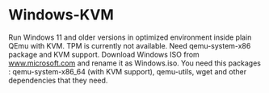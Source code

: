 # Windows-KVM
Run Windows 11 and older versions in optimized environment inside plain QEmu with KVM. TPM is currently not available. Need qemu-system-x86 package and KVM support. Download Windows ISO from www.microsoft.com and rename it as Windows.iso.
You need this packages : qemu-system-x86_64 (with KVM support), qemu-utils, wget and other dependencies that they need.
